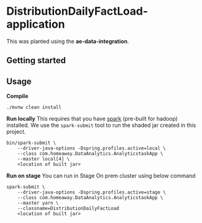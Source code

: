 # DistributionDailyFactLoad-application

This was planted using the __ae-data-integration__.

## Getting started

## Usage

__Compile__
```
./mvnw clean install
```

__Run locally__
This requires that you have [spark](http://spark.apache.org/downloads.html) (pre-built for hadoop) installed. We use the `spark-submit` tool to run the shaded jar created in this project. 
```
bin/spark-submit \
    --driver-java-options -Dspring.profiles.active=local \
    --class com.homeaway.DataAnalytics.AnalyticstaskApp \
    --master local[4] \ 
    <location of built jar>
```

__Run on stage__
You can run in Stage On prem cluster using below command
```
spark-submit \
    --driver-java-options -Dspring.profiles.active=stage \
    --class com.homeaway.DataAnalytics.AnalyticstaskApp \
    --master yarn \ 
    --classname=DistributionDailyFactLoad
    <location of built jar>
```
